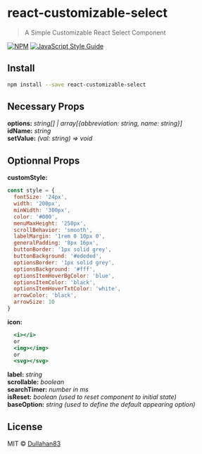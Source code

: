 # react-customizable-select

> A Simple Customizable React Select Component

[![NPM](https://img.shields.io/npm/v/react-customizable-select.svg)](https://www.npmjs.com/package/react-customizable-select) [![JavaScript Style Guide](https://img.shields.io/badge/code_style-standard-brightgreen.svg)](https://standardjs.com)

## Install

```bash
npm install --save react-customizable-select
```

## Necessary Props

**options:** _string[] | array[{abbreviation: string, name: string}]_  
**idName:** _string_  
**setValue:** _(val: string) => void_  

## Optionnal Props

**customStyle:**

```jsx
const style = {
  fontSize: '24px',
  width: '200px',
  minWidth: '300px',
  color: '#000',
  menuMaxHeight: '250px',
  scrollBehavior: 'smooth',
  labelMargin: '1rem 0 10px 0',
  generalPadding: '8px 16px',
  buttonBorder: '1px solid grey',
  buttonBackground: '#ededed',
  optionsBorder: '1px solid grey',
  optionsBackground: '#fff',
  optionsItemHoverBgColor: 'blue',
  optionsItemColor: 'black',
  optionsItemHoverTxtColor: 'white',
  arrowColor: 'black',
  arrowSize: 10
}
```

**icon:**

```jsx
  <i></i>
  or
  <img></img>
  or
  <svg></svg>
```

**label:** _string_  
**scrollable:** _boolean_  
**searchTimer:** _number in ms_  
**isReset:** _boolean (used to reset component to initial state)_  
**baseOption:** _string (used to define the default appearing option)_  

## License

MIT © [Dullahan83](https://github.com/Dullahan83)
